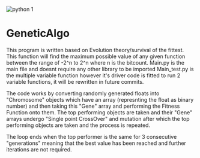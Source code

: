 ![python 1](https://user-images.githubusercontent.com/72308844/129773019-71bc9b20-c523-4f40-976e-347519509d7f.PNG)
# GeneticAlgo
This program is written based on Evolution theory/survival of the fittest.
This function will find the maximum possible value of any given function between the range of -2^n to 2^n where n is the bitcount.
Main.py is the main file and doesnt require any other library to be imported
Main_test.py is the multiple variable function however it's driver code is fitted to run 2 variable functions, it will be rewritten in future commits.


The code works by converting randomly generated floats into "Chromosome" objects which have an array (represnting the float as binary number) and then taking this "Gene" array
and performing the Fitness Function onto them. The top performing objects are taken and their "Gene" arrays undergo "Single point CrossOver" and mutation after which the top performing
objects are taken and the process is repeated.

The loop ends when the top performer is the same for 3 consecutive "generations" meaning that the best value has been reached and further iterations are not required.
